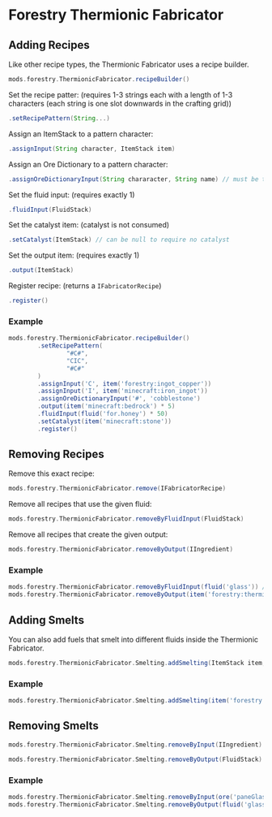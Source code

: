 # Forestry Thermionic Fabricator
## Adding Recipes
Like other recipe types, the Thermionic Fabricator uses a recipe builder.
```groovy
mods.forestry.ThermionicFabricator.recipeBuilder()
```
Set the recipe patter: (requires 1-3 strings each with a length of 1-3 characters (each string is one slot downwards in the crafting grid))
```groovy
.setRecipePattern(String...)
```
Assign an ItemStack to a pattern character:
```groovy
.assignInput(String character, ItemStack item)
```
Assign an Ore Dictionary to a pattern character:
```groovy
.assignOreDictionaryInput(String chararacter, String name) // must be the name of an Ore Dictionary
```
Set the fluid input: (requires exactly 1)
```groovy
.fluidInput(FluidStack)
```
Set the catalyst item: (catalyst is not consumed)
```groovy
.setCatalyst(ItemStack) // can be null to require no catalyst
```
Set the output item: (requires exactly 1)
```groovy
.output(ItemStack)
```
Register recipe: (returns a `IFabricatorRecipe`)
```groovy
.register()
```
### Example
```groovy
mods.forestry.ThermionicFabricator.recipeBuilder()
        .setRecipePattern(
                "#C#",
                "CIC",
                "#C#"
        )
        .assignInput('C', item('forestry:ingot_copper'))
        .assignInput('I', item('minecraft:iron_ingot'))
        .assignOreDictionaryInput('#', 'cobblestone')
        .output(item('minecraft:bedrock') * 5)
        .fluidInput(fluid('for.honey') * 50)
        .setCatalyst(item('minecraft:stone'))
        .register()
```
## Removing Recipes
Remove this exact recipe:
```groovy
mods.forestry.ThermionicFabricator.remove(IFabricatorRecipe)
```
Remove all recipes that use the given fluid:
```groovy
mods.forestry.ThermionicFabricator.removeByFluidInput(FluidStack)
```
Remove all recipes that create the given output:
```groovy
mods.forestry.ThermionicFabricator.removeByOutput(IIngredient)
```
### Example
```groovy
mods.forestry.ThermionicFabricator.removeByFluidInput(fluid('glass')) // remove recipes that use liquid glass (aka all default recipes)
mods.forestry.ThermionicFabricator.removeByOutput(item('forestry:thermionic_tubes', 1)) // remove recipes that create tin electron tubes
```
## Adding Smelts
You can also add fuels that smelt into different fluids inside the Thermionic Fabricator.
```groovy
mods.forestry.ThermionicFabricator.Smelting.addSmelting(ItemStack item, FluidStack fluid, int requiredTemp)
```
### Example
```groovy
mods.forestry.ThermionicFabricator.Smelting.addSmelting(item('forestry:ingot_bronze'), fluid('for.honey') * 5, 4000)
```
## Removing Smelts
```groovy
mods.forestry.ThermionicFabricator.Smelting.removeByInput(IIngredient)
```
```groovy
mods.forestry.ThermionicFabricator.Smelting.removeByOutput(FluidStack)
```
### Example
```groovy
mods.forestry.ThermionicFabricator.Smelting.removeByInput(ore('paneGlass')) // remove glass panes from smelting
mods.forestry.ThermionicFabricator.Smelting.removeByOutput(fluid('glass')) // remove liquid glass
```
